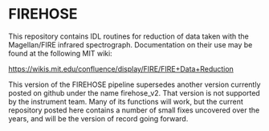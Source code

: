 # FIREHOSE

This repository contains IDL routines for reduction of data taken with the Magellan/FIRE infrared spectrograph.  Documentation on their use may be found at the following MIT wiki:

https://wikis.mit.edu/confluence/display/FIRE/FIRE+Data+Reduction

This version of the FIREHOSE pipeline supersedes another version currently posted on github under the name firehose_v2.  That version is not supported by the instrument team.  Many of its functions will work, but the current repository posted here contains a number of small fixes uncovered over the years, and will be the version of record going forward.


